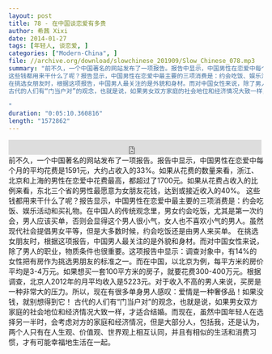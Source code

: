 ```yaml
---
layout: post
title: 78 - 在中国谈恋爱有多贵
author: 希茜 Xixi
date: 2014-01-27
tags: [年轻人, 谈恋爱, ]
categories: ["Modern-China", ]
file: //archive.org/download/slowchinese_201909/Slow_Chinese_078.mp3
summary: "前不久，一个中国著名的网站发布了一项报告。报告中显示，中国男性在恋爱中每个月的平均花费是1591元，大约占收入的33%。如果从花费的数量来看，浙江、北京和上海的男性在恋爱中花费最高，都超过了1700元。如果从花费占收入的比例来看，东北三个省的男性最愿意为女朋友花钱，达到或接近收入的40%。
这些钱都用来干什么了呢？报告显示，中国男性在恋爱中最主要的三项消费是：约会吃饭、娱乐活动和买礼物。在中国人的传统观念里，男女约会吃饭，尤其是第一次约会，男人应该买单，否则会显得这个男人很小气，女人也不喜欢小气的男人。虽然现代社会提倡男女平等，但是大多数时候，约会吃饭还是由男人来买单。
在挑选女朋友时，根据这项报告，中国男人最关注的是外貌和身材。而对中国女性来说，除了男人的职业，物质条件也很重要。这项报告中显示：调查对象中，有14%的女性把有房作为挑选男朋友的标准之一。而在中国，以北京为例，每平方米的房价平均是3-4万元。如果想买一套100平方米的房子，就要花费300-400万元。根据调查，北京人2012年的月平均收入是5223元。对于收入不高的男人来说，买房是一种非常大的压力。所以，现在有很多单身男人感叹：爱情是一种奢侈品！如果没钱，就别想得到它！
古代的人们有“门当户对”的观念，也就是说，如果男女双方家庭的社会地位和经济情况大致一样，才适合结婚。而现在，虽然中国年轻人在选择另一半时，会考虑对方的家庭和经济情况，但是大部分人，包括我，还是认为，两个人只有在人生观、价值观、世界观上相互认同，并且有相似的生活和消费习惯，才有可能幸福地生活在一起。
 
"
duration: "0:05:10.360816"
length: "1572862"
---
```


<iframe src="https://archive.org/embed/slowchinese_201909/Slow_Chinese_078.mp3" width="500" height="30" frameborder="0" webkitallowfullscreen="true" mozallowfullscreen="true" allowfullscreen></iframe>
前不久，一个中国著名的网站发布了一项报告。报告中显示，中国男性在恋爱中每个月的平均花费是1591元，大约占收入的33%。如果从花费的数量来看，浙江、北京和上海的男性在恋爱中花费最高，都超过了1700元。如果从花费占收入的比例来看，东北三个省的男性最愿意为女朋友花钱，达到或接近收入的40%。
这些钱都用来干什么了呢？报告显示，中国男性在恋爱中最主要的三项消费是：约会吃饭、娱乐活动和买礼物。在中国人的传统观念里，男女约会吃饭，尤其是第一次约会，男人应该买单，否则会显得这个男人很小气，女人也不喜欢小气的男人。虽然现代社会提倡男女平等，但是大多数时候，约会吃饭还是由男人来买单。
在挑选女朋友时，根据这项报告，中国男人最关注的是外貌和身材。而对中国女性来说，除了男人的职业，物质条件也很重要。这项报告中显示：调查对象中，有14%的女性把有房作为挑选男朋友的标准之一。而在中国，以北京为例，每平方米的房价平均是3-4万元。如果想买一套100平方米的房子，就要花费300-400万元。根据调查，北京人2012年的月平均收入是5223元。对于收入不高的男人来说，买房是一种非常大的压力。所以，现在有很多单身男人感叹：爱情是一种奢侈品！如果没钱，就别想得到它！
古代的人们有“门当户对”的观念，也就是说，如果男女双方家庭的社会地位和经济情况大致一样，才适合结婚。而现在，虽然中国年轻人在选择另一半时，会考虑对方的家庭和经济情况，但是大部分人，包括我，还是认为，两个人只有在人生观、价值观、世界观上相互认同，并且有相似的生活和消费习惯，才有可能幸福地生活在一起。
 
